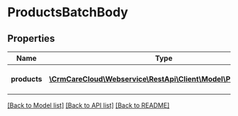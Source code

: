 # ProductsBatchBody

## Properties
Name | Type | Description | Notes
------------ | ------------- | ------------- | -------------
**products** | [**\CrmCareCloud\Webservice\RestApi\Client\Model\ProductBatch[]**](ProductBatch.md) | List of the CareCloud products | 

[[Back to Model list]](../../README.md#documentation-for-models) [[Back to API list]](../../README.md#documentation-for-api-endpoints) [[Back to README]](../../README.md)

